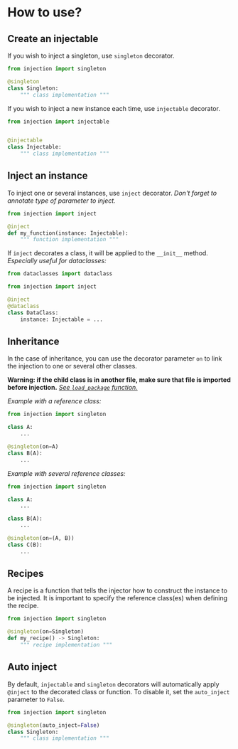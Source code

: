 # How to use?

## Create an injectable

If you wish to inject a singleton, use `singleton` decorator.

```python
from injection import singleton

@singleton
class Singleton:
    """ class implementation """
```

If you wish to inject a new instance each time, use `injectable` decorator.

```python
from injection import injectable


@injectable
class Injectable:
    """ class implementation """
```

## Inject an instance

To inject one or several instances, use `inject` decorator.
_Don't forget to annotate type of parameter to inject._

```python
from injection import inject

@inject
def my_function(instance: Injectable):
    """ function implementation """
```

If `inject` decorates a class, it will be applied to the `__init__` method.
_Especially useful for dataclasses:_

```python
from dataclasses import dataclass

from injection import inject

@inject
@dataclass
class DataClass:
    instance: Injectable = ...
```

## Inheritance

In the case of inheritance, you can use the decorator parameter `on` to link the injection to one or several other
classes.

**Warning: if the child class is in another file, make sure that file is imported before injection.**
[_See `load_package` function._](utils.md#load_package)

_Example with a reference class:_

```python
from injection import singleton

class A:
    ...

@singleton(on=A)
class B(A):
    ...
```

_Example with several reference classes:_

```python
from injection import singleton

class A:
    ...

class B(A):
    ...

@singleton(on=(A, B))
class C(B):
    ...
```

## Recipes

A recipe is a function that tells the injector how to construct the instance to be injected. It is important to specify 
the reference class(es) when defining the recipe.

```python
from injection import singleton

@singleton(on=Singleton)
def my_recipe() -> Singleton:
    """ recipe implementation """
```

## Auto inject

By default, `injectable` and `singleton` decorators will automatically apply `@inject` to the decorated class or 
function. To disable it, set the `auto_inject` parameter to `False`.

```python
from injection import singleton

@singleton(auto_inject=False)
class Singleton:
    """ class implementation """
```
